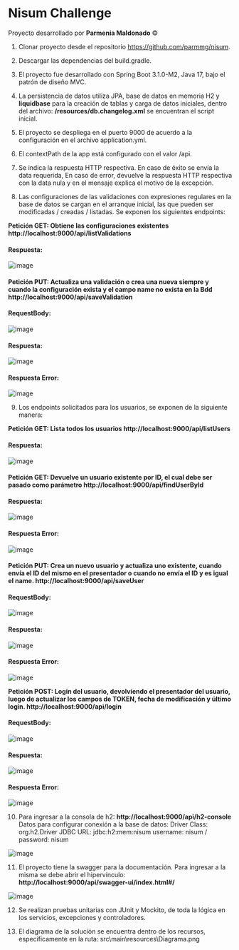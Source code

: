 # **Nisum Challenge**
Proyecto desarrollado por **Parmenia Maldonado** &copy;

1. Clonar proyecto desde el repositorio https://github.com/parmmg/nisum.

2. Descargar las dependencias del build.gradle.

3. El proyecto fue desarrollado con Spring Boot 3.1.0-M2, Java 17, bajo el patrón de diseño MVC.

4. La persistencia de datos utiliza JPA, base de datos en memoria H2 y **liquidbase** para la creación de tablas y carga de datos iniciales, dentro del archivo: **/resources/db.changelog.xml** se encuentran el script inicial.

5. El proyecto se despliega en el puerto 9000 de acuerdo a la configuración en el archivo application.yml.

6. El contextPath de la app está configurado con el valor /api.

7. Se indica la respuesta HTTP respectiva. En caso de éxito se envía la data requerida, En caso de error, devuelve la respuesta HTTP respectiva con la data nula y en el mensaje explica el motivo de la excepción.

8. Las configuraciones de las validaciones con expresiones regulares en la base de datos se cargan en el arranque inicial, las que pueden ser modificadas / creadas / listadas. Se exponen los siguientes endpoints: 

**Petición GET:  Obtiene las configuraciones existentes
http://localhost:9000/api/listValidations**
  
#### Respuesta:
![image](https://user-images.githubusercontent.com/115352466/232261293-d9c71bfc-b4a1-47f5-90ca-fba90b1e4bd0.png)

#### 

**Petición PUT: Actualiza una validación o crea una nueva siempre y cuando la configuración exista y el campo name no exista en la Bdd
http://localhost:9000/api/saveValidation**

#### RequestBody:
![image](https://user-images.githubusercontent.com/115352466/232261360-3bb1ab10-1b84-4ca9-92fd-b26d97a66cf7.png)

#### Respuesta:
![image](https://user-images.githubusercontent.com/115352466/232261370-a25c1b0b-b5be-4317-847f-c5af7e2a10f2.png)

#### Respuesta Error:
![image](https://user-images.githubusercontent.com/115352466/232261474-e15f2390-2ad1-4390-9b3d-24be83b8fa44.png)

9. Los endpoints solicitados para los usuarios, se exponen de la siguiente manera:

**Petición GET: Lista todos los usuarios
http://localhost:9000/api/listUsers**

#### Respuesta:
![image](https://user-images.githubusercontent.com/115352466/232262261-47f24181-0290-42dd-ad60-68f11347658f.png)

#### 

**Petición GET: Devuelve un usuario existente por ID, el cual debe ser pasado como parámetro
http://localhost:9000/api/findUserById**

#### Respuesta:
![image](https://user-images.githubusercontent.com/115352466/232262310-795b25b9-4914-442d-97d2-a0a73755149f.png)

#### Respuesta Error:
![image](https://user-images.githubusercontent.com/115352466/232261119-d4fd3915-2702-4bfb-87c0-8e972f1cd428.png)

#### 


**Petición PUT: Crea un nuevo usuario y actualiza uno existente, cuando envía el ID del mismo en el presentador o cuando no envía el ID y es igual el name. 
http://localhost:9000/api/saveUser**

#### RequestBody:
![image](https://user-images.githubusercontent.com/115352466/232261146-d106019f-3d74-4676-b67c-b3cb3961d574.png)

#### Respuesta:
![image](https://user-images.githubusercontent.com/115352466/232261177-5c105e08-6300-4874-a89b-db1c6d703b34.png)

#### Respuesta Error:
![image](https://user-images.githubusercontent.com/115352466/232261519-53d656c1-c169-433a-8047-61734e7516e6.png)


**Petición POST: Login del usuario, devolviendo el presentador del usuario, luego de actualizar los campos de TOKEN, fecha de modificación y último login.
http://localhost:9000/api/login**

#### RequestBody:
![image](https://user-images.githubusercontent.com/115352466/232261552-381619ae-7076-414f-ba5b-a9abcf0a4d9a.png)

#### Respuesta:
![image](https://user-images.githubusercontent.com/115352466/232261561-5f4faeac-382d-4793-b5a0-a37a78b86bad.png)

#### Respuesta Error:
![image](https://user-images.githubusercontent.com/115352466/232261572-4868d82b-7c27-45b5-977b-3e6550b51232.png)


10. Para ingresar a la consola de h2: **http://localhost:9000/api/h2-console** Datos para configurar conexión a la base de datos: Driver Class: org.h2.Driver JDBC URL: jdbc:h2:mem:nisum username: nisum  /  password: nisum

![image](https://user-images.githubusercontent.com/115352466/232260977-202347ef-6172-4a78-bc23-328a36321f85.png)

11. El proyecto tiene la swagger para la documentación. Para ingresar a la misma se debe abrir el hipervínculo: **http://localhost:9000/api/swagger-ui/index.html#/**

![image](https://user-images.githubusercontent.com/115352466/232260989-cab0c9b6-2a8f-4be9-8e45-743314bfa497.png)


12. Se realizan pruebas unitarias con JUnit y Mockito, de toda la lógica en los servicios, excepciones y controladores.

13. El diagrama de la solución se encuentra dentro de los recursos, específicamente en la ruta: src\main\resources\Diagrama.png

